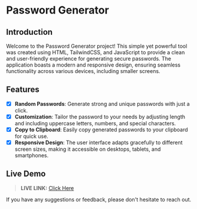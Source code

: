 # Password Generator

## Introduction

Welcome to the Password Generator project! This simple yet powerful tool was created using HTML, TailwindCSS, and JavaScript to provide a clean and user-friendly experience for generating secure passwords. The application boasts a modern and responsive design, ensuring seamless functionality across various devices, including smaller screens.

## Features

* [x] **Random Passwords**: Generate strong and unique passwords with just a click.
* [x] **Customization**: Tailor the password to your needs by adjusting length and including uppercase letters, numbers, and special characters.
* [x] **Copy to Clipboard**: Easily copy generated passwords to your clipboard for quick use.
* [x] **Responsive Design**: The user interface adapts gracefully to different screen sizes, making it accessible on desktops, tablets, and smartphones.

## Live Demo

> __LIVE LINK:__ [Click Here](https://yuvrajshrirame.github.io/javascript-projects/04-password-generator/dist/index.html "Open Password Generator Project")

If you have any suggestions or feedback, please don't hesitate to reach out.